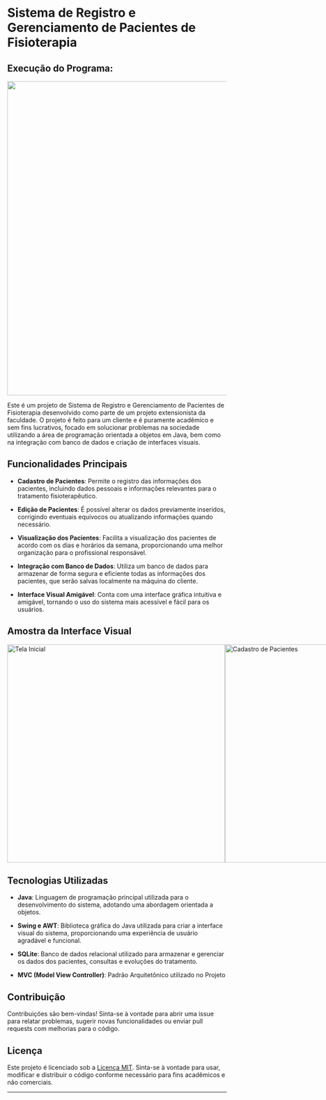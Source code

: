# Sistema de Registro e Gerenciamento de Pacientes de Fisioterapia

## Execução do Programa:
  
<p align="center">
  <a href="https://www.youtube.com/watch?v=d6Is6V5wG5Q" target = "_blank">
    <img src="https://github.com/LMolinaro01/Gerenciamento-de-Pacientes/assets/126402616/547346ec-0e9c-4826-927a-aff52f204d65", width= 720px>
  </a>
</p>


Este é um projeto de Sistema de Registro e Gerenciamento de Pacientes de Fisioterapia desenvolvido como parte de um projeto extensionista da faculdade. O projeto é feito para um cliente e é puramente acadêmico e sem fins lucrativos, focado em solucionar problemas na sociedade utilizando a área de programação orientada a objetos em Java, bem como na integração com banco de dados e criação de interfaces visuais.


## Funcionalidades Principais

- **Cadastro de Pacientes**: Permite o registro das informações dos pacientes, incluindo dados pessoais e informações relevantes para o tratamento fisioterapêutico.

- **Edição de Pacientes**: É possível alterar os dados previamente inseridos, corrigindo eventuais equívocos ou atualizando informações quando necessário.

- **Visualização dos Pacientes**: Facilita a visualização dos pacientes de acordo com os dias e horários da semana, proporcionando uma melhor organização para o profissional responsável.

- **Integração com Banco de Dados**: Utiliza um banco de dados para armazenar de forma segura e eficiente todas as informações dos pacientes, que serão salvas localmente na máquina do cliente.

- **Interface Visual Amigável**: Conta com uma interface gráfica intuitiva e amigável, tornando o uso do sistema mais acessível e fácil para os usuários.

## Amostra da Interface Visual

<div style="display: flex; justify-content: space-around;">
    <img src="https://github.com/LMolinaro01/Gerenciamento-de-Pacientes/assets/126402616/3e0fc6a5-420c-4a29-bc36-38e84405e6d6" alt="Tela Inicial" style="width: 500px; height: auto;">
    <img src="https://github.com/LMolinaro01/Gerenciamento-de-Pacientes/assets/126402616/a8b49bbe-4c1d-447a-959e-2ed311eddafc" alt="Cadastro de Pacientes" style="width: 500px; height: auto;">
    <img src="https://github.com/LMolinaro01/Gerenciamento-de-Pacientes/assets/126402616/2d642e3f-a001-4765-a738-f417088807ee" alt="Visualização de Pacientes" style="width: 500px; height: auto;">
    <img src="https://github.com/LMolinaro01/Gerenciamento-de-Pacientes/assets/126402616/e88c29a0-8e85-4faf-9ccf-6a0a662375a0" alt="Integração com Banco de Dados" style="width: 500px; height: auto;">
    <img src="https://github.com/LMolinaro01/Gerenciamento-de-Pacientes/assets/126402616/f7fed49f-1695-4e86-b0d4-10edcf8b978c" alt="Interface Visual Amigável" style="width: 500px; height: auto;">
    <img src="https://github.com/LMolinaro01/Gerenciamento-de-Pacientes/assets/126402616/8ea4b5ad-f5fa-4a34-a7f6-af229260f1f3" alt="Interface Visual Amigável" style="width: 500px; height: auto;">
    

</div>



## Tecnologias Utilizadas

- **Java**: Linguagem de programação principal utilizada para o desenvolvimento do sistema, adotando uma abordagem orientada a objetos.

- **Swing e AWT**: Biblioteca gráfica do Java utilizada para criar a interface visual do sistema, proporcionando uma experiência de usuário agradável e funcional.

- **SQLite**: Banco de dados relacional utilizado para armazenar e gerenciar os dados dos pacientes, consultas e evoluções do tratamento.

- **MVC (Model View Controller)**: Padrão Arquitetônico utilizado no Projeto 

## Contribuição

Contribuições são bem-vindas! Sinta-se à vontade para abrir uma issue para relatar problemas, sugerir novas funcionalidades ou enviar pull requests com melhorias para o código.

## Licença

Este projeto é licenciado sob a [Licença MIT](LICENSE). Sinta-se à vontade para usar, modificar e distribuir o código conforme necessário para fins acadêmicos e não comerciais.

---

